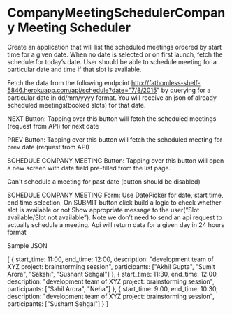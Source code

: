 # CompanyMeetingSchedulerCompany Meeting Scheduler

Create an application that will list the scheduled meetings ordered by start time for a given date. When no date is selected or on first launch, fetch the schedule for today’s date. 
User should be able to schedule meeting for a particular date and time if that slot is available.

Fetch the data from the following endpoint http://fathomless-shelf-5846.herokuapp.com/api/schedule?date="7/8/2015" 
by querying for a particular date in dd/mm/yyyy format.
You will receive an json of already scheduled meetings(booked slots) for that date.




NEXT Button: Tapping over this button will fetch the scheduled meetings (request from API) for next date

PREV Button: Tapping over this button will fetch the scheduled meeting for prev date (request from API)

SCHEDULE COMPANY MEETING Button:
Tapping over this button will open a new screen with date field pre-filled from the list page.

Can't schedule a meeting for past date (button should be disabled)

SCHEDULE COMPANY MEETING Form:
Use DatePicker for date, start time, end time selection.
On SUBMIT button click build a logic to check whether slot is available or not 
Show appropriate message to the user(“Slot available/Slot not available”). 
Note we don’t need to send an api request to actually schedule a meeting.
Api will return data for a given day in 24 hours format


Sample JSON

[
  {
    start_time: 11:00,
    end_time: 12:00,
    description: "development team of XYZ project: brainstorming session",
    participants: ["Akhil Gupta", "Sumit Arora", "Sakshi", "Sushant Sehgal"]
  },
  {
    start_time: 11:30,
    end_time: 12:00,
    description: "development team of XYZ project: brainstorming session",
    participants: ["Sahil Arora", "Neha"]
  },
  {
    start_time: 9:00,
    end_time: 10:30,
    description: "development team of XYZ project: brainstorming session",
    participants: ["Sushant Sehgal"]
  }
]

